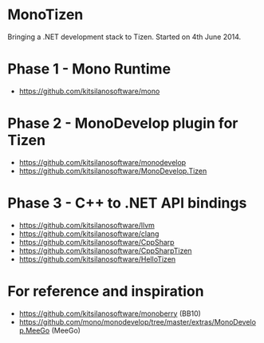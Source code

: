 MonoTizen
=========

Bringing a .NET development stack to Tizen.    Started on 4th June 2014.


Phase 1 - Mono Runtime
======================
* https://github.com/kitsilanosoftware/mono

Phase 2 - MonoDevelop plugin for Tizen
======================================
* https://github.com/kitsilanosoftware/monodevelop
* https://github.com/kitsilanosoftware/MonoDevelop.Tizen

Phase 3 - C++ to .NET API bindings
==================================
* https://github.com/kitsilanosoftware/llvm
* https://github.com/kitsilanosoftware/clang
* https://github.com/kitsilanosoftware/CppSharp
* https://github.com/kitsilanosoftware/CppSharpTizen
* https://github.com/kitsilanosoftware/HelloTizen

For reference and inspiration
=============================
* https://github.com/kitsilanosoftware/monoberry (BB10)
* https://github.com/mono/monodevelop/tree/master/extras/MonoDevelop.MeeGo (MeeGo)

